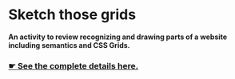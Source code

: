 # Sketch those grids

**An activity to review recognizing and drawing parts of a website including semantics and CSS Grids.**

### [☛ See the complete details here.](http://learn-the-web.algonquindesign.ca/courses/web-design-2/sketch-those-grids/)
